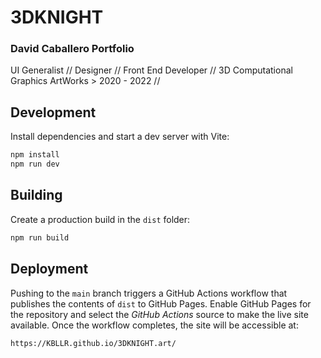# 3DKNIGHT

### David Caballero Portfolio
UI Generalist // Designer // Front End Developer // 3D Computational Graphics 
ArtWorks > 2020 - 2022 //

## Development

Install dependencies and start a dev server with Vite:

```bash
npm install
npm run dev
```

## Building

Create a production build in the `dist` folder:

```bash
npm run build
```

## Deployment

Pushing to the `main` branch triggers a GitHub Actions workflow that
publishes the contents of `dist` to GitHub Pages. Enable GitHub Pages for
the repository and select the *GitHub Actions* source to make the live
site available. Once the workflow completes, the site will be accessible at:

```
https://KBLLR.github.io/3DKNIGHT.art/
```



